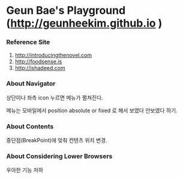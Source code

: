 # Geun Bae's Playground (http://geunheekim.github.io )

### Reference Site
1. http://introducingthenovel.com 
2. http://foodsense.is 
3. http://ishadeed.com 


### About Navigator
상단이나 좌측 icon 누르면 메뉴가 펼쳐진다.

메뉴는 모바일에서 position absolute or fixed 로 해서 보였다 안보였다 하기.

### About Contents
중단점(BreakPoint)에 맞춰 컨텐츠 위치 변경.

### About Considering Lower Browsers
우아한 기능 저하



